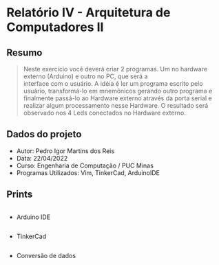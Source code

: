 # Relatório IV - Arquitetura de Computadores II

## Resumo
> Neste  exercício  você  deverá  criar  2  programas.  Um  no  hardware  externo  (Arduino)  e  outro  no  PC,  que  será  a  
interface  com  o  usuário.  A  idéia  é  ler  um  programa  escrito  pelo  usuário,  transformá-lo  em  mnemônicos  gerando 
outro programa e finalmente passá-lo ao Hardware externo através da porta serial e realizar algum processamento 
nesse Hardware. O resultado será observado nos 4 Leds conectados no Hardware externo.

## Dados do projeto
* Autor: Pedro Igor Martins dos Reis
* Data: 22/04/2022
* Curso: Engenharia de Computação / PUC Minas
* Programas Utilizados: Vim, TinkerCad, ArduinoIDE

## Prints

![]()
* Arduino IDE

![]()
* TinkerCad

![]()
* Conversão de dados
